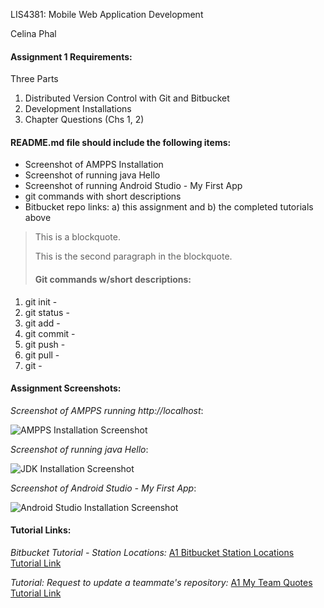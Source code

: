 LIS4381: Mobile Web Application Development

Celina Phal

#### Assignment 1 Requirements: 

Three Parts 

1. Distributed Version Control with Git and Bitbucket
2. Development Installations
3. Chapter Questions (Chs 1, 2)

#### README.md file should include the following items:

* Screenshot of AMPPS Installation
* Screenshot of running java Hello
* Screenshot of running Android Studio - My First App
* git commands with short descriptions
* Bitbucket repo links: a) this assignment and b) the completed tutorials above

> This is a blockquote.
> 
> This is the second paragraph in the blockquote.
>
> #### Git commands w/short descriptions:

1. git init -
2. git status -
3. git add - 
4. git commit - 
5. git push -
6. git pull - 
7. git - 

#### Assignment Screenshots:

*Screenshot of AMPPS running http://localhost*:

![AMPPS Installation Screenshot](img/ampps.jpg)

*Screenshot of running java Hello*:

![JDK Installation Screenshot](img/jdk_install.jpg)

*Screenshot of Android Studio - My First App*:

![Android Studio Installation Screenshot](img/android.jpg)


#### Tutorial Links:

*Bitbucket Tutorial - Station Locations:*
[A1 Bitbucket Station Locations Tutorial Link](https://bitbucket.org/username/bitbucketstationlocations/ "Bitbucket Station Locations")

*Tutorial: Request to update a teammate's repository:*
[A1 My Team Quotes Tutorial Link](https://bitbucket.org/username/myteamquotes/ "My Team Quotes Tutorial")
